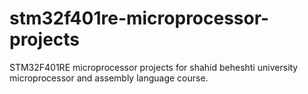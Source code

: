 # stm32f401re-microprocessor-projects
STM32F401RE microprocessor projects for shahid beheshti university microprocessor and assembly language course. 
